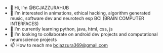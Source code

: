 - 👋 Hi, I’m @BCJAZZURAHUB
- 👀 I’m interested in animations, ethical hacking, algorithm generated music, software dev and neurotech esp BCI (BRAIN COMPUTER INTERFACES)
- 🌱 I’m currently learning python, java, html, css, js
- 💞️ I’m looking to collaborate on android dev projects and computational neuroscience projects
- 📫 How to reach me bcjazzura369@gmail.com

<!---
BCJAZZURAHUB/BCJAZZURAHUB is a ✨ special ✨ repository because its `README.md` (this file) appears on your GitHub profile.
You can click the Preview link to take a look at your changes.
--->
